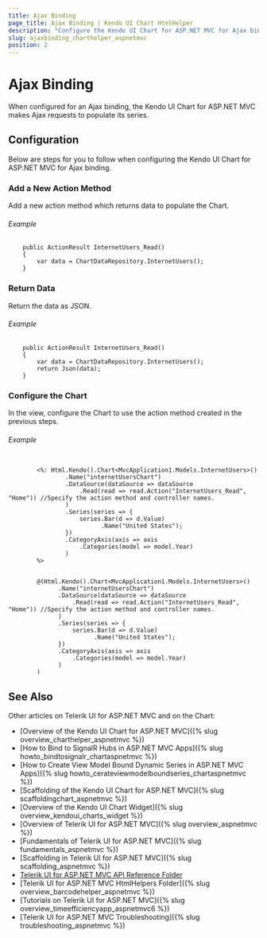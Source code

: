 ```yaml
---
title: Ajax Binding
page_title: Ajax Binding | Kendo UI Chart HtmlHelper
description: "Configure the Kendo UI Chart for ASP.NET MVC for Ajax binding."
slug: ajaxbinding_charthelper_aspnetmvc
position: 2
---
```


# Ajax Binding

When configured for an Ajax binding, the Kendo UI Chart for ASP.NET MVC makes Ajax requests to populate its series.

## Configuration

Below are steps for you to follow when configuring the Kendo UI Chart for ASP.NET MVC for Ajax binding.

### Add a New Action Method

Add a new action method which returns data to populate the Chart.

###### Example

        public ActionResult InternetUsers_Read()
        {
            var data = ChartDataRepository.InternetUsers();
        }

### Return Data

Return the data as JSON.

###### Example

        public ActionResult InternetUsers_Read()
        {
            var data = ChartDataRepository.InternetUsers();
            return Json(data);
        }

### Configure the Chart

In the view, configure the Chart to use the action method created in the previous steps.

###### Example

```tab-WebForms

        <%: Html.Kendo().Chart<MvcApplication1.Models.InternetUsers>()
                .Name("internetUsersChart")
                .DataSource(dataSource => dataSource
                    .Read(read => read.Action("InternetUsers_Read", "Home")) //Specify the action method and controller names.
                )
                .Series(series => {
                    series.Bar(d => d.Value)
                          .Name("United States");
                })
                .CategoryAxis(axis => axis
                    .Categories(model => model.Year)
                )
        %>
```
```tab-Razor

        @(Html.Kendo().Chart<MvcApplication1.Models.InternetUsers>()
              .Name("internetUsersChart")
              .DataSource(dataSource => dataSource
                  .Read(read => read.Action("InternetUsers_Read", "Home")) //Specify the action method and controller names.
              )
              .Series(series => {
                  series.Bar(d => d.Value)
                        .Name("United States");
              })
              .CategoryAxis(axis => axis
                  .Categories(model => model.Year)
              )
        )
```

## See Also

Other articles on Telerik UI for ASP.NET MVC and on the Chart:

* [Overview of the Kendo UI Chart for ASP.NET MVC]({% slug overview_charthelper_aspnetmvc %})
* [How to Bind to SignalR Hubs in ASP.NET MVC Apps]({% slug howto_bindtosignalr_chartaspnetmvc %})
* [How to Create View Model Bound Dynamic Series in ASP.NET MVC Apps]({% slug howto_cerateviewmodelboundseries_chartaspnetmvc %})
* [Scaffolding of the Kendo UI Chart for ASP.NET MVC]({% slug scaffoldingchart_aspnetmvc %})
* [Overview of the Kendo UI Chart Widget]({% slug overview_kendoui_charts_widget %})
* [Overview of Telerik UI for ASP.NET MVC]({% slug overview_aspnetmvc %})
* [Fundamentals of Telerik UI for ASP.NET MVC]({% slug fundamentals_aspnetmvc %})
* [Scaffolding in Telerik UI for ASP.NET MVC]({% slug scaffolding_aspnetmvc %})
* [Telerik UI for ASP.NET MVC API Reference Folder](/api/aspnet-mvc/Kendo.Mvc/AggregateFunction)
* [Telerik UI for ASP.NET MVC HtmlHelpers Folder]({% slug overview_barcodehelper_aspnetmvc %})
* [Tutorials on Telerik UI for ASP.NET MVC]({% slug overview_timeefficiencyapp_aspnetmvc6 %})
* [Telerik UI for ASP.NET MVC Troubleshooting]({% slug troubleshooting_aspnetmvc %})
